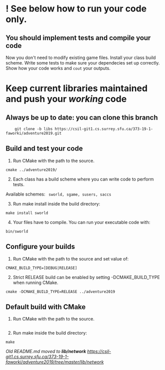 # **!** See below how to run your code only.
## You should **implement tests** and **compile your code**
Now you don't need to modify existing game files. Install your class build scheme. Write some tests to make sure
your dependecies set up correctly. Show how your code works and    ```cout``` your outputs. 



# Keep current libraries maintained and push your *working* code
## Always be up to date: you can clone this branch
```
    git clone -b libs https://csil-git1.cs.surrey.sfu.ca/373-19-1-faworki/adventure2019.git
```



## Build and test your code

1. Run CMake with the path to the source.
```
cmake ../adventure2019/
```
2. Each class has a build scheme where you can write code to perform tests.

Available schemes:  ``` sworld, sgame, susers, saccs```

3. Run make install <scheme> inside the build directory:

```
make install sworld
```

4. Your files have to compile. You can run your executable code with:
```
bin/sworld
```


## Configure your builds

1. Run CMake with the path to the source and set value of:

```CMAKE_BUILD_TYPE=[DEBUG|RELEASE]```

2. Strict RELEASE build can be enabled by setting -DCMAKE_BUILD_TYPE when running CMake.

```cmake -DCMAKE_BUILD_TYPE=RELEASE ../adventure2019```


## Default build with CMake

1. Run CMake with the path to the source.

```cmake ../adventure2019/
```
2. Run make inside the build directory:

```make```


*Old README.md moved to **lib/network***
*https://csil-git1.cs.surrey.sfu.ca/373-19-1-faworki/adventure2019/tree/master/lib/network*

